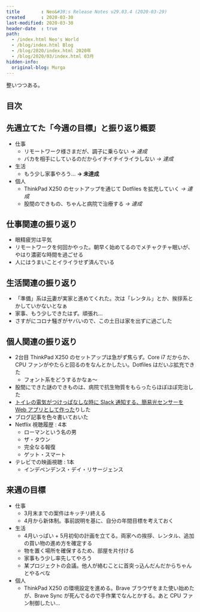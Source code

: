 ```yaml
---
title        : Neo&#39;s Release Notes v29.03.4 (2020-03-29)
created      : 2020-03-30
last-modified: 2020-03-30
header-date  : true
path:
  - /index.html Neo's World
  - /blog/index.html Blog
  - /blog/2020/index.html 2020年
  - /blog/2020/03/index.html 03月
hidden-info:
  original-blog: Murga
---
```


整いつつある。

## 目次

## 先週立てた「今週の目標」と振り返り概要

- 仕事
  - リモートワーク様さまだが、調子に乗らない _→ 達成_
  - バカを相手にしているのだからイチイチイライラしない _→ 達成_
- 生活
  - もう少し家事やろう… **→ 未達成**
- 個人
  - ThinkPad X250 のセットアップを通じて Dotfiles を拡充していく _→ 達成_
  - 股間のできもの、ちゃんと病院で治療する _→ 達成_

## 仕事関連の振り返り

- 眼精疲労は平気
- リモートワークを何回かやった。朝早く始めてるのでメチャクチャ眠いが、やはり濃密な時間を過ごせる
- 人にはうまいことイライラせず済んでいる

## 生活関連の振り返り

- 「準備」系は<ins datetime="2021-03-26T00:00Z">元</ins>妻が実家と進めてくれた。次は「レンタル」とか、挨拶系とかしていかないとなぁ
- 家事、もう少しできたはず。頑張れ…
- さすがにコロナ騒ぎがヤバいので、この土日は家を出ずに過ごした

## 個人関連の振り返り

- 2台目 ThinkPad X250 のセットアップは急がず焦らず。Core i7 だからか、CPU ファンがやたらと回るのをなんとかしたい。Dotfiles はだいぶ拡充できた
  - フォント系をどうするかなぁ～
- 股間にできた謎のできものは、病院で抗生物質をもらったらほぼほぼ完治した
- [トイレの電気がつけっぱなしな時に Slack 通知する、簡易光センサーを Web アプリとして作った](https://github.com/Neos21/web-camera-light-sensor)りした
- ブログ記事を色々書いておいた
- Netflix 視聴履歴 : 4本
  - ローマンという名の男
  - ザ・タウン
  - 完全なる報復
  - ゲット・スマート
- テレビでの映画視聴 : 1本
  - インデペンデンス・デイ・リサージェンス

## 来週の目標

- 仕事
  - 3月末までの案件はキッチリ終える
  - 4月から新体制。事前説明を基に、自分の年間目標を考えておく
- 生活
  - 4月いっぱい + 5月初旬の計画を立てる。両家への挨拶、レンタル、追加の買い物の進め方を確定する
  - 物を置く場所を確保するため、部屋を片付ける
  - 家事もう少し率先してやろう
  - 某プロジェクトの会議。他人が絡むことに首突っ込んだんだからちゃんとやるべな
- 個人
  - ThinkPad X250 の環境設定を進める。Brave ブラウザをまた使い始めたが、Brave Sync が死んでるので手作業でなんとかする。あと CPU ファン制御したい…

